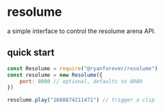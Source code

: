# resolume
a simple interface to control the resolume arena API.

## quick start
```javascript
const Resolume = require("@ryanforever/resolume")
const resolume = new Resolume({
    port: 8080 // optional, defaults to 8080
})

resolume.play("1688874211471") // trigger a clip
```
